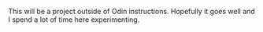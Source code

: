 This will be a project outside of Odin instructions. Hopefully it goes well and I spend a lot of time here experimenting. 
